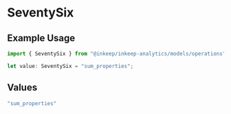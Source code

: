 # SeventySix

## Example Usage

```typescript
import { SeventySix } from "@inkeep/inkeep-analytics/models/operations";

let value: SeventySix = "sum_properties";
```

## Values

```typescript
"sum_properties"
```